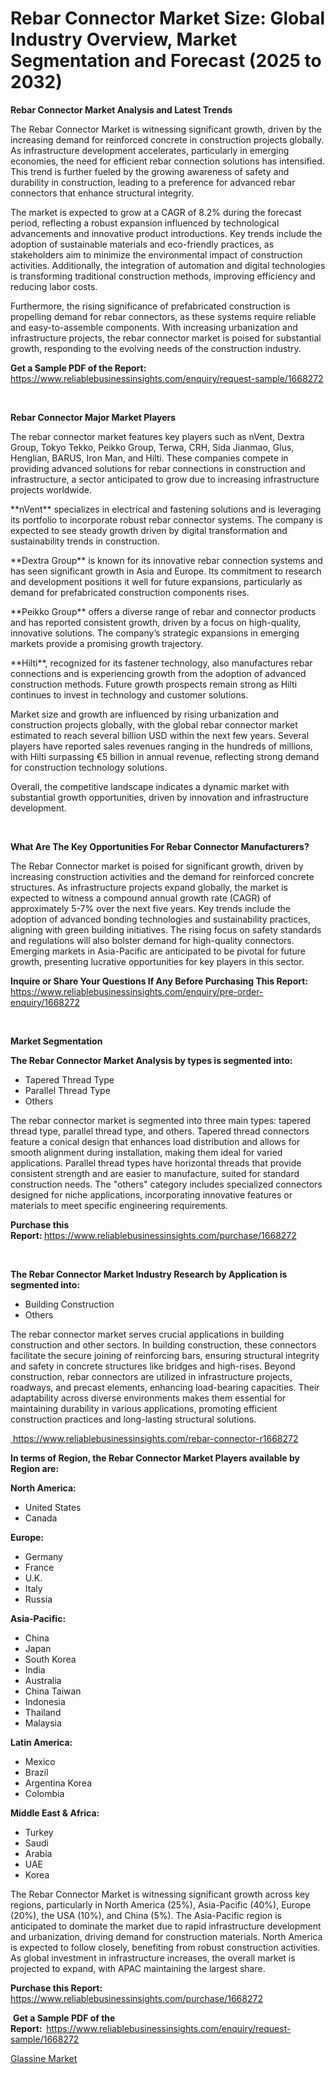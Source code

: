 <p><h1>Rebar Connector Market Size: Global Industry Overview, Market Segmentation and Forecast (2025 to 2032)</h1></p><p><strong>Rebar Connector Market Analysis and Latest Trends</strong></p>
<p><p>The Rebar Connector Market is witnessing significant growth, driven by the increasing demand for reinforced concrete in construction projects globally. As infrastructure development accelerates, particularly in emerging economies, the need for efficient rebar connection solutions has intensified. This trend is further fueled by the growing awareness of safety and durability in construction, leading to a preference for advanced rebar connectors that enhance structural integrity.</p><p>The market is expected to grow at a CAGR of 8.2% during the forecast period, reflecting a robust expansion influenced by technological advancements and innovative product introductions. Key trends include the adoption of sustainable materials and eco-friendly practices, as stakeholders aim to minimize the environmental impact of construction activities. Additionally, the integration of automation and digital technologies is transforming traditional construction methods, improving efficiency and reducing labor costs.</p><p>Furthermore, the rising significance of prefabricated construction is propelling demand for rebar connectors, as these systems require reliable and easy-to-assemble components. With increasing urbanization and infrastructure projects, the rebar connector market is poised for substantial growth, responding to the evolving needs of the construction industry.</p></p>
<p><strong>Get a Sample PDF of the Report:&nbsp;</strong> <a href="https://www.reliablebusinessinsights.com/enquiry/request-sample/1668272?utm_campaign=2190&utm_medium=2&utm_source=Github&utm_content=ia&utm_term=06032025&utm_id=rebar-connector">https://www.reliablebusinessinsights.com/enquiry/request-sample/1668272</a></p>
<p>&nbsp;</p>
<p><strong>Rebar Connector Major Market Players</strong></p>
<p><p>The rebar connector market features key players such as nVent, Dextra Group, Tokyo Tekko, Peikko Group, Terwa, CRH, Sida Jianmao, Glus, Henglian, BARUS, Iron Man, and Hilti. These companies compete in providing advanced solutions for rebar connections in construction and infrastructure, a sector anticipated to grow due to increasing infrastructure projects worldwide.</p><p>**nVent** specializes in electrical and fastening solutions and is leveraging its portfolio to incorporate robust rebar connector systems. The company is expected to see steady growth driven by digital transformation and sustainability trends in construction.</p><p>**Dextra Group** is known for its innovative rebar connection systems and has seen significant growth in Asia and Europe. Its commitment to research and development positions it well for future expansions, particularly as demand for prefabricated construction components rises.</p><p>**Peikko Group** offers a diverse range of rebar and connector products and has reported consistent growth, driven by a focus on high-quality, innovative solutions. The company’s strategic expansions in emerging markets provide a promising growth trajectory.</p><p>**Hilti**, recognized for its fastener technology, also manufactures rebar connections and is experiencing growth from the adoption of advanced construction methods. Future growth prospects remain strong as Hilti continues to invest in technology and customer solutions.</p><p>Market size and growth are influenced by rising urbanization and construction projects globally, with the global rebar connector market estimated to reach several billion USD within the next few years. Several players have reported sales revenues ranging in the hundreds of millions, with Hilti surpassing €5 billion in annual revenue, reflecting strong demand for construction technology solutions.</p><p>Overall, the competitive landscape indicates a dynamic market with substantial growth opportunities, driven by innovation and infrastructure development.</p></p>
<p>&nbsp;</p>
<p><strong>What Are The Key Opportunities For Rebar Connector Manufacturers?</strong></p>
<p><p>The Rebar Connector market is poised for significant growth, driven by increasing construction activities and the demand for reinforced concrete structures. As infrastructure projects expand globally, the market is expected to witness a compound annual growth rate (CAGR) of approximately 5-7% over the next five years. Key trends include the adoption of advanced bonding technologies and sustainability practices, aligning with green building initiatives. The rising focus on safety standards and regulations will also bolster demand for high-quality connectors. Emerging markets in Asia-Pacific are anticipated to be pivotal for future growth, presenting lucrative opportunities for key players in this sector.</p></p>
<p><strong>Inquire or Share Your Questions If Any Before Purchasing This Report:</strong> <a href="https://www.reliablebusinessinsights.com/enquiry/pre-order-enquiry/1668272?utm_campaign=2190&utm_medium=2&utm_source=Github&utm_content=ia&utm_term=06032025&utm_id=rebar-connector">https://www.reliablebusinessinsights.com/enquiry/pre-order-enquiry/1668272</a></p>
<p>&nbsp;</p>
<p><strong>Market Segmentation</strong></p>
<p><strong>The Rebar Connector Market Analysis by types is segmented into:</strong></p>
<p><ul><li>Tapered Thread Type</li><li>Parallel Thread Type</li><li>Others</li></ul></p>
<p><p>The rebar connector market is segmented into three main types: tapered thread type, parallel thread type, and others. Tapered thread connectors feature a conical design that enhances load distribution and allows for smooth alignment during installation, making them ideal for varied applications. Parallel thread types have horizontal threads that provide consistent strength and are easier to manufacture, suited for standard construction needs. The "others" category includes specialized connectors designed for niche applications, incorporating innovative features or materials to meet specific engineering requirements.</p></p>
<p><strong>Purchase this Report:&nbsp;</strong><a href="https://www.reliablebusinessinsights.com/purchase/1668272?utm_campaign=2190&utm_medium=2&utm_source=Github&utm_content=ia&utm_term=06032025&utm_id=rebar-connector">https://www.reliablebusinessinsights.com/purchase/1668272</a></p>
<p>&nbsp;</p>
<p><strong>The Rebar Connector Market Industry Research by Application is segmented into:</strong></p>
<p><ul><li>Building Construction</li><li>Others</li></ul></p>
<p><p>The rebar connector market serves crucial applications in building construction and other sectors. In building construction, these connectors facilitate the secure joining of reinforcing bars, ensuring structural integrity and safety in concrete structures like bridges and high-rises. Beyond construction, rebar connectors are utilized in infrastructure projects, roadways, and precast elements, enhancing load-bearing capacities. Their adaptability across diverse environments makes them essential for maintaining durability in various applications, promoting efficient construction practices and long-lasting structural solutions.</p></p>
<p><a href="https://www.reliablebusinessinsights.com/rebar-connector-r1668272?utm_campaign=2190&utm_medium=2&utm_source=Github&utm_content=ia&utm_term=06032025&utm_id=rebar-connector">&nbsp;https://www.reliablebusinessinsights.com/rebar-connector-r1668272</a></p>
<p><strong>In terms of Region, the Rebar Connector Market Players available by Region are:</strong></p>
<p>
    <p> <strong> North America: </strong>
        <ul>
            <li>United States</li>
            <li>Canada</li>
        </ul>
        </p> 
    <p> <strong> Europe: </strong>
        <ul>
            <li>Germany</li>
            <li>France</li>
            <li>U.K.</li>
            <li>Italy</li>
            <li>Russia</li>
        </ul>
        </p> 
    <p> <strong> Asia-Pacific: </strong>
        <ul>
            <li>China</li>
            <li>Japan</li>
            <li>South Korea</li>
            <li>India</li>
            <li>Australia</li>
            <li>China Taiwan</li>
            <li>Indonesia</li>
            <li>Thailand</li>
            <li>Malaysia</li>
        </ul>
        </p> 
    <p> <strong> Latin America: </strong>
        <ul>
            <li>Mexico</li>
            <li>Brazil</li>
            <li>Argentina Korea</li>
            <li>Colombia</li>
        </ul>
        </p> 
    <p> <strong> Middle East & Africa: </strong>
        <ul>
            <li>Turkey</li>
            <li>Saudi</li>
            <li>Arabia</li>
            <li>UAE</li>
            <li>Korea</li>
        </ul>
    </p>
    </p>
<p><p>The Rebar Connector Market is witnessing significant growth across key regions, particularly in North America (25%), Asia-Pacific (40%), Europe (20%), the USA (10%), and China (5%). The Asia-Pacific region is anticipated to dominate the market due to rapid infrastructure development and urbanization, driving demand for construction materials. North America is expected to follow closely, benefiting from robust construction activities. As global investment in infrastructure increases, the overall market is projected to expand, with APAC maintaining the largest share.</p></p>
<p><strong>Purchase this Report: </strong><a href="https://www.reliablebusinessinsights.com/purchase/1668272?utm_campaign=2190&utm_medium=2&utm_source=Github&utm_content=ia&utm_term=06032025&utm_id=rebar-connector">https://www.reliablebusinessinsights.com/purchase/1668272</a></p>
<p>&nbsp;<strong>Get a Sample PDF of the Report:&nbsp;&nbsp;</strong><a href="https://www.reliablebusinessinsights.com/enquiry/request-sample/1668272?utm_campaign=2190&utm_medium=2&utm_source=Github&utm_content=ia&utm_term=06032025&utm_id=rebar-connector">https://www.reliablebusinessinsights.com/enquiry/request-sample/1668272</a></p>
<p><strong></strong></p>
<p><p><a href="https://github.com/AshrafKhan865/Market-Research-Report-List-1/blob/main/glassine-market.md?utm_campaign=2190&utm_medium=2&utm_source=Github&utm_content=ia&utm_term=06032025&utm_id=rebar-connector">Glassine Market</a></p></p>